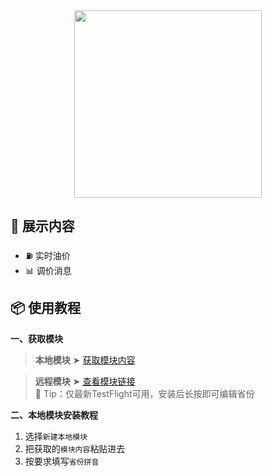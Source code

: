 <div align="center">
<img src="https://raw.githubusercontent.com/cc63/Surge/main/Module/Panel/QiYou/Moore/You.png" width="300">
</div>

## 🚀 展示内容

- ⛽️ 实时油价
- 📊 调价消息

## 📦 使用教程

**一、获取模块**

> **本地模块** ➤ [获取模块内容](https://raw.githubusercontent.com/cc63/Surge/main/Module/Panel/QiYou/Moore/QiYou.sgmodule)

> **远程模块** ➤ [查看模块链接](https://raw.githubusercontent.com/cc63/Surge/main/Module/Panel/QiYou/Moore/YouJia_TF.sgmodule)
<br> 🔔 Tip：仅最新TestFlight可用，安装后长按即可编辑省份


**二、本地模块安装教程**

1. 选择`新建本地模块`
2. 把获取的`模块内容`粘贴进去
3. 按要求填写`省份拼音`
